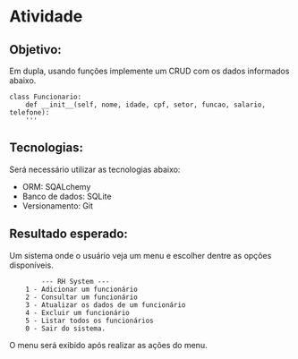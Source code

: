# Atividade

## Objetivo:
Em dupla, usando funções implemente um CRUD com os dados informados abaixo.

```
class Funcionario:
    def __init__(self, nome, idade, cpf, setor, funcao, salario, telefone):
    '''
```

## Tecnologias:
Será necessário utilizar as tecnologias abaixo:
- ORM: SQALchemy
- Banco de dados: SQLite
- Versionamento: Git

## Resultado esperado:
Um sistema onde o usuário veja um menu e escolher dentre as opções disponíveis.

```
        --- RH System ---
    1 - Adicionar um funcionário
    2 - Consultar um funcionário
    3 - Atualizar os dados de um funcionário
    4 - Excluir um funcionário 
    5 - Listar todos os funcionários
    0 - Sair do sistema.
```
O menu será exibido após realizar as ações do menu.

    